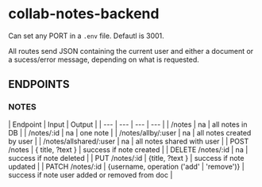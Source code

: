 # collab-notes-backend

Can set any PORT in a `.env` file. Defautl is 3001.

All routes send JSON containing the current user and either a document or a sucess/error message, depending on what is requested.


## ENDPOINTS

### NOTES

| Endpoint | Input | Output |
| --- | --- | --- | --- |
| /notes | na | all notes in DB |
| /notes/:id | na | one note |
| /notes/allby/:user | na | all notes created by user |
| /notes/allshared/:user | na | all notes shared with user |
| POST /notes | { title, ?text } | success if note created |
| DELETE /notes/:id | na | success if note deleted |
| PUT /notes/:id | {title, ?text } | success if note updated |
| PATCH /notes/:id | {username, operation ('add' | 'remove')} | success if note user added or removed from doc |
